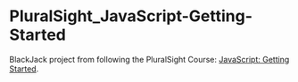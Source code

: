 # PluralSight_JavaScript-Getting-Started
  BlackJack project from following the PluralSight Course: [JavaScript: Getting Started](https://app.pluralsight.com/library/courses/javascript-getting-started/table-of-contents).
